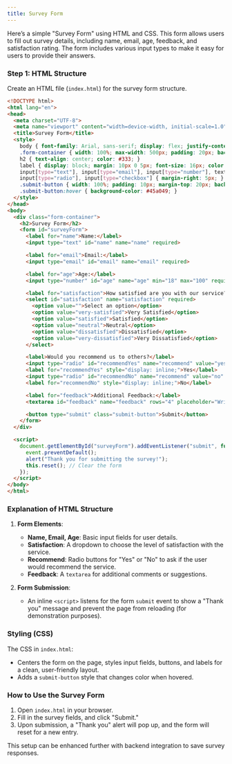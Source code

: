 ```yaml
---
title: Survey Form
---
```


Here’s a simple "Survey Form" using HTML and CSS. This form allows users to fill out survey details, including name, email, age, feedback, and satisfaction rating. The form includes various input types to make it easy for users to provide their answers.

### Step 1: HTML Structure

Create an HTML file (`index.html`) for the survey form structure.

```html
<!DOCTYPE html>
<html lang="en">
<head>
  <meta charset="UTF-8">
  <meta name="viewport" content="width=device-width, initial-scale=1.0">
  <title>Survey Form</title>
  <style>
    body { font-family: Arial, sans-serif; display: flex; justify-content: center; align-items: center; min-height: 100vh; margin: 0; background-color: #f5f5f5; }
    .form-container { width: 100%; max-width: 500px; padding: 20px; background-color: #ffffff; border-radius: 10px; box-shadow: 0 4px 8px rgba(0, 0, 0, 0.1); }
    h2 { text-align: center; color: #333; }
    label { display: block; margin: 10px 0 5px; font-size: 16px; color: #333; }
    input[type="text"], input[type="email"], input[type="number"], textarea, select { width: 100%; padding: 10px; margin-top: 5px; border: 1px solid #ccc; border-radius: 5px; font-size: 16px; }
    input[type="radio"], input[type="checkbox"] { margin-right: 5px; }
    .submit-button { width: 100%; padding: 10px; margin-top: 20px; background-color: #4CAF50; color: white; font-size: 16px; border: none; border-radius: 5px; cursor: pointer; }
    .submit-button:hover { background-color: #45a049; }
  </style>
</head>
<body>
  <div class="form-container">
    <h2>Survey Form</h2>
    <form id="surveyForm">
      <label for="name">Name:</label>
      <input type="text" id="name" name="name" required>

      <label for="email">Email:</label>
      <input type="email" id="email" name="email" required>

      <label for="age">Age:</label>
      <input type="number" id="age" name="age" min="18" max="100" required>

      <label for="satisfaction">How satisfied are you with our service?</label>
      <select id="satisfaction" name="satisfaction" required>
        <option value="">Select an option</option>
        <option value="very-satisfied">Very Satisfied</option>
        <option value="satisfied">Satisfied</option>
        <option value="neutral">Neutral</option>
        <option value="dissatisfied">Dissatisfied</option>
        <option value="very-dissatisfied">Very Dissatisfied</option>
      </select>

      <label>Would you recommend us to others?</label>
      <input type="radio" id="recommendYes" name="recommend" value="yes" required>
      <label for="recommendYes" style="display: inline;">Yes</label>
      <input type="radio" id="recommendNo" name="recommend" value="no" required>
      <label for="recommendNo" style="display: inline;">No</label>

      <label for="feedback">Additional Feedback:</label>
      <textarea id="feedback" name="feedback" rows="4" placeholder="Write your feedback here..."></textarea>

      <button type="submit" class="submit-button">Submit</button>
    </form>
  </div>

  <script>
    document.getElementById("surveyForm").addEventListener("submit", function(event) {
      event.preventDefault();
      alert("Thank you for submitting the survey!");
      this.reset(); // Clear the form
    });
  </script>
</body>
</html>
```

### Explanation of HTML Structure

1. **Form Elements**:
   - **Name, Email, Age**: Basic input fields for user details.
   - **Satisfaction**: A dropdown to choose the level of satisfaction with the service.
   - **Recommend**: Radio buttons for "Yes" or "No" to ask if the user would recommend the service.
   - **Feedback**: A `textarea` for additional comments or suggestions.

2. **Form Submission**:
   - An inline `<script>` listens for the form `submit` event to show a "Thank you" message and prevent the page from reloading (for demonstration purposes).

### Styling (CSS)

The CSS in `index.html`:
- Centers the form on the page, styles input fields, buttons, and labels for a clean, user-friendly layout.
- Adds a `submit-button` style that changes color when hovered.

### How to Use the Survey Form

1. Open `index.html` in your browser.
2. Fill in the survey fields, and click "Submit."
3. Upon submission, a "Thank you" alert will pop up, and the form will reset for a new entry. 

This setup can be enhanced further with backend integration to save survey responses.
